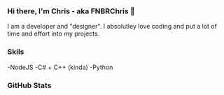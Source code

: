 ### Hi there, I'm Chris - aka FNBRChris 👋

I am a developer and "designer". I absolutley love coding and put a lot of time and effort into my projects.

### Skils

-NodeJS
-C# + C++ (kinda)
-Python


### GitHub Stats


